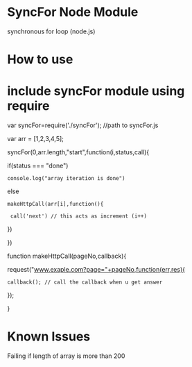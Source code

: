 SyncFor Node Module
=====================

synchronous for loop (node.js)

How to use
==============
 
include syncFor module using require
====================================================================================
var syncFor=require('./syncFor'); //path to syncFor.js 

 
var arr =   [1,2,3,4,5];

syncFor(0,arr.length,"start",function(i,status,call){

 if(status === "done")

    console.log("array iteration is done")

 else

    makeHttpCall(arr[i],function(){

     call('next') // this acts as increment (i++)

   })

})

function makeHttpCall(pageNo,callback){

 request("www.exaple.com?page="+pageNo,function(err,res){

    callback(); // call the callback when u get answer

  });

}

Known Issues
=============
Failing if length of array is more than 200
 


